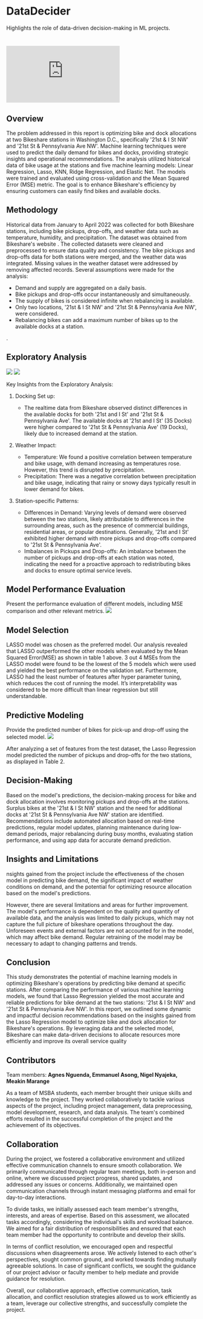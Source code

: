 # DataDecider
Highlights the role of data-driven decision-making in ML projects.

# ![Machine Learning Project: BikeShare Business Case](https://github.com/Nguenda/DataDecider/blob/05e61f5b5a12ff57103f8e57ad90662d6a8823c1/Machine%20learning%201_project_BikeShare.pdf)


## Overview
The problem addressed in this report is optimizing bike and dock allocations at two Bikeshare stations in Washington D.C., specifically '21st & I St NW' and '21st St & Pennsylvania Ave NW'.  Machine learning techniques were used to predict the daily demand for bikes and docks, providing strategic insights and operational recommendations. The analysis utilized historical data of bike usage at the stations and five machine learning models: Linear Regression, Lasso, KNN, Ridge Regression, and Elastic Net. The models were trained and evaluated using cross-validation and the Mean Squared Error (MSE) metric. The goal is to enhance Bikeshare's efficiency by ensuring customers can easily find bikes and available docks.

## Methodology
Historical data from January to April 2022 was collected for both Bikeshare stations, including bike pickups, drop-offs, and weather data such as temperature, humidity, and precipitation. The dataset was obtained from Bikeshare's website []([URL](https://ride.capitalbikeshare.com/system-data)). The collected datasets were cleaned and preprocessed to ensure data quality and consistency. The bike pickups and drop-offs data for both stations were merged, and the weather data was integrated. Missing values in the weather dataset were addressed by removing affected records. 
Several assumptions were made for the analysis:

- Demand and supply are aggregated on a daily basis.
- Bike pickups and drop-offs occur instantaneously and simultaneously.
- The supply of bikes is considered infinite when rebalancing is available.
- Only two locations, '21st & I St NW' and '21st St & Pennsylvania Ave NW', were considered.
- Rebalancing bikes can add a maximum number of bikes up to the available docks at a station.

.
## Exploratory Analysis
![](https://github.com/Nguenda/DataDecider/blob/92892e3fc797d4973d6ed92f93d54374d22af881/Screen%20Shot%202023-05-10%20at%208.04.32%20PM.png)
![](https://github.com/Nguenda/DataDecider/blob/92892e3fc797d4973d6ed92f93d54374d22af881/Screen%20Shot%202023-05-10%20at%208.04.45%20PM.png)


Key Insights from the Exploratory Analysis:
1. Docking Set up:
   - The realtime data from Bikeshare observed distinct differences in the available docks for both '21st and I St' and '21st St & Pennsylvania Ave'. The available docks at '21st and I St' (35 Docks) were higher compared to '21st St & Pennsylvania Ave' (19 Docks), likely due to increased demand at the station.

2. Weather Impact:
   - Temperature: We found a positive correlation between temperature and bike usage, with demand increasing as temperatures rose. However, this trend is disrupted by precipitation.
   - Precipitation: There was a negative correlation between precipitation and bike usage, indicating that rainy or snowy days typically result in lower demand for bikes.

3. Station-specific Patterns:
   - Differences in Demand: Varying levels of demand were observed between the two stations, likely attributable to differences in the surrounding areas, such as the presence of commercial buildings, residential areas, or popular destinations. Generally, '21st and I St' exhibited higher demand with more pickups and drop-offs compared to '21st St & Pennsylvania Ave'.
   - Imbalances in Pickups and Drop-offs: An imbalance between the number of pickups and drop-offs at each station was noted, indicating the need for a proactive approach to redistributing bikes and docks to ensure optimal service levels.

## Model Performance Evaluation
Present the performance evaluation of different models, including MSE comparison and other relevant metrics.
![](https://github.com/Nguenda/DataDecider/blob/fbc6c195db0bd0b861beba3143e51003207c3a80/Screen%20Shot%202023-05-10%20at%208.27.16%20PM.png)

## Model Selection
LASSO model was chosen as the preferred model. Our analysis revealed that LASSO outperformed the other models when evaluated by the Mean Squared Error(MSE) as shown in table 1 above. 3 out 4 MSEs from the LASSO model were found to be the lowest of the 5 models which were used and yielded the best performance on the validation set. Furthermore, LASSO had the least number of features after hyper parameter tuning, which reduces the cost of running the model. It’s interpretability was considered to be 
more difficult than linear regression but still understandable.

## Predictive Modeling
Provide the predicted number of bikes for pick-up and drop-off using the selected model.
![](https://github.com/Nguenda/DataDecider/blob/9fb3e71d58562282635da526758561d1a869fab2/Screen%20Shot%202023-05-10%20at%208.37.55%20PM.png)

After analyzing a set of features from the test dataset, the Lasso Regression model predicted the number of 
pickups and drop-offs for the two stations, as displayed in Table 2.

## Decision-Making
Based on the model's predictions, the decision-making process for bike and dock allocation involves monitoring pickups and drop-offs at the stations. Surplus bikes at the '21st & I St NW' station and the need for additional docks at '21st St & Pennsylvania Ave NW' station are identified. Recommendations include automated allocation based on real-time predictions, regular model updates, planning maintenance during low-demand periods, major rebalancing during busy months, evaluating station performance, and using app data for accurate demand prediction.

## Insights and Limitations
nsights gained from the project include the effectiveness of the chosen model in predicting bike demand, the significant impact of weather conditions on demand, and the potential for optimizing resource allocation based on the model's predictions.

However, there are several limitations and areas for further improvement. The model's performance is dependent on the quality and quantity of available data, and the analysis was limited to daily pickups, which may not capture the full picture of bikeshare operations throughout the day. Unforeseen events and external factors are not accounted for in the model, which may affect bike demand. Regular retraining of the model may be necessary to adapt to changing patterns and trends.

## Conclusion
This study demonstrates the potential of machine learning models in optimizing Bikeshare's operations by 
predicting bike demand at specific stations. After comparing the performance of various machine learning 
models, we found that Lasso Regression yielded the most accurate and reliable predictions for bike demand 
at the two stations: '21st & I St NW' and '21st St & Pennsylvania Ave NW'. In this report, we outlined some 
dynamic and impactful decision recommendations based on the insights gained from the Lasso Regression 
model to optimize bike and dock allocation for Bikeshare's operations. By leveraging data and the selected 
model, Bikeshare can make data-driven decisions to allocate resources more efficiently and improve its 
overall service quality

## Contributors
Team members: **Agnes Nguenda, Emmanuel Asong, Nigel Nyajeka, Meakin Marange**

As a team of MSBA students, each member brought their unique skills and knowledge to the project. They worked collaboratively to tackle various aspects of the project, including project management, data preprocessing, model development, research, and data analysis. The team's combined efforts resulted in the successful completion of the project and the achievement of its objectives.

## Collaboration
During the project, we fostered a collaborative environment and utilized effective communication channels to ensure smooth collaboration. We primarily communicated through regular team meetings, both in-person and online, where we discussed project progress, shared updates, and addressed any issues or concerns. Additionally, we maintained open communication channels through instant messaging platforms and email for day-to-day interactions.

To divide tasks, we initially assessed each team member's strengths, interests, and areas of expertise. Based on this assessment, we allocated tasks accordingly, considering the individual's skills and workload balance. We aimed for a fair distribution of responsibilities and ensured that each team member had the opportunity to contribute and develop their skills.

In terms of conflict resolution, we encouraged open and respectful discussions when disagreements arose. We actively listened to each other's perspectives, sought common ground, and worked towards finding mutually agreeable solutions. In case of significant conflicts, we sought the guidance of our project advisor or faculty member to help mediate and provide guidance for resolution.

Overall, our collaborative approach, effective communication, task allocation, and conflict resolution strategies allowed us to work efficiently as a team, leverage our collective strengths, and successfully complete the project.






